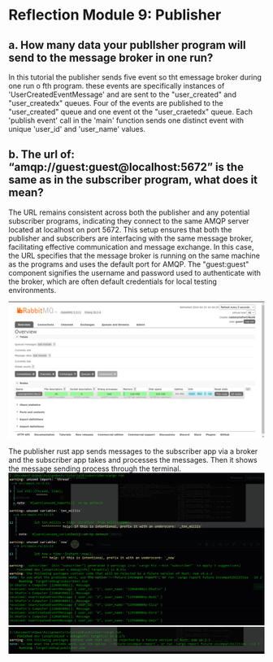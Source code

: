 # Reflection Module 9: Publisher
## a. How many data your publlsher program will send to the message broker in one run?
In this tutorial the publisher sends five event so tht emessage broker during one run o fth program. these events are specifically instances of 'UserCreatedEventMessage' and are sent to the "user_created" and "user_createdx" queues. Four of the events are published to the "user_created" queue and one event ot the "user_craetedx" queue. Each 'publish event' call in the 'main' function sends one distinct event with unique 'user_id' and 'user_name' values.

## b. The url of: “amqp://guest:guest@localhost:5672” is the same as in the subscriber program, what does it mean?
The URL remains consistent across both the publisher and any potential subscriber programs, indicating they connect to the same AMQP server located at localhost on port 5672. This setup ensures that both the publisher and subscribers are interfacing with the same message broker, facilitating effective communication and message exchange. In this case, the URL specifies that the message broker is running on the same machine as the programs and uses the default port for AMQP. The "guest:guest" component signifies the username and password used to authenticate with the broker, which are often default credentials for local testing environments.

![alt text](images/image.png)

The publisher rust app sends messages to the subscriber app via a broker and the subscriber app takes and processes the messages. Then it shows the message sending process through the terminal.
![alt text](images/image1.png)
![alt text](images/image2.png)